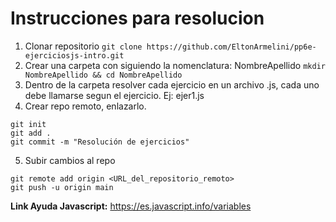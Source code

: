 # Instrucciones para resolucion

1. Clonar repositorio
`git clone https://github.com/EltonArmelini/pp6e-ejerciciosjs-intro.git`
2. Crear una carpeta con siguiendo la nomenclatura: NombreApellido
`mkdir NombreApellido && cd NombreApellido`
3. Dentro de la carpeta resolver cada ejercicio en un archivo .js, cada uno debe llamarse segun el ejercicio. Ej: ejer1.js
4. Crear repo remoto, enlazarlo. 
```
git init
git add .
git commit -m "Resolución de ejercicios"
```
5. Subir cambios al repo
```
git remote add origin <URL_del_repositorio_remoto>
git push -u origin main
```

**Link Ayuda Javascript:** https://es.javascript.info/variables

